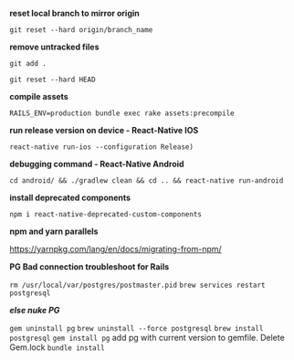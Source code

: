 **reset local branch to mirror origin**

```git reset --hard origin/branch_name```

**remove untracked files**

```git add .```

```git reset --hard HEAD```

**compile assets**

```RAILS_ENV=production bundle exec rake assets:precompile```

**run release version on device - React-Native IOS**

```react-native run-ios --configuration Release)```

**debugging command - React-Native Android**

```cd android/ && ./gradlew clean && cd .. && react-native run-android```

**install deprecated components**

```npm i react-native-deprecated-custom-components```

**npm and yarn parallels**

https://yarnpkg.com/lang/en/docs/migrating-from-npm/

**PG Bad connection troubleshoot for Rails**

```rm /usr/local/var/postgres/postmaster.pid```
```brew services restart postgresql```

***else nuke PG***

```gem uninstall pg```
```brew uninstall --force postgresql```
```brew install postgresql```
```gem install pg```
add pg with current version to gemfile. Delete Gem.lock
```bundle install```
